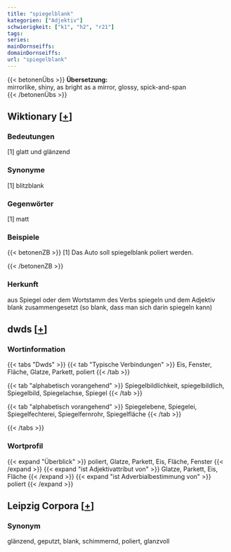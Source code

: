 ```yaml
---
title: "spiegelblank"
kategorien: ["Adjektiv"]
schwierigkeit: ["k1", "h2", "r21"]
tags:
series:
mainDornseiffs:
domainDornseiffs:
url: "spiegelblank"
---
```


{{< betonenÜbs >}}
**Übersetzung:**  
mirrorlike, shiny, as bright as a mirror, glossy, spick-and-span  
{{< /betonenÜbs >}}

## Wiktionary [[+](https://de.wiktionary.org/wiki/spiegelblank)]

### Bedeutungen
[1] glatt und glänzend  

### Synonyme
[1] blitzblank  

### Gegenwörter
[1] matt  

### Beispiele
{{< betonenZB >}}
[1] Das Auto soll spiegelblank poliert werden.  

{{< /betonenZB >}}
### Herkunft
aus Spiegel oder dem Wortstamm des Verbs spiegeln und dem Adjektiv blank zusammengesetzt (so blank, dass man sich darin spiegeln kann)  



## dwds [[+](https://www.dwds.de/wb/spiegelblank)]

### Wortinformation
{{< tabs "Dwds" >}}
{{< tab "Typische Verbindungen" >}}
Eis, Fenster, Fläche, Glatze, Parkett, poliert
{{< /tab >}}

{{< tab "alphabetisch vorangehend" >}}
Spiegelbildlichkeit, spiegelbildlich, Spiegelbild, Spiegelachse, Spiegel
{{< /tab >}}

{{< tab "alphabetisch vorangehend" >}}
Spiegelebene, Spiegelei, Spiegelfechterei, Spiegelfernrohr, Spiegelfläche
{{< /tab >}}

{{< /tabs >}}

### Wortprofil
{{< expand "Überblick" >}} poliert, Glatze, Parkett, Eis, Fläche, Fenster {{< /expand >}}
{{< expand "ist Adjektivattribut von" >}} Glatze, Parkett, Eis, Fläche {{< /expand >}}
{{< expand "ist Adverbialbestimmung von" >}} poliert {{< /expand >}}

## Leipzig Corpora [[+](https://corpora.uni-leipzig.de/en/res?word=spiegelblank&corpusId=deu_newscrawl-public_2018)]


### Synonym
glänzend, geputzt, blank, schimmernd, poliert, glanzvoll

